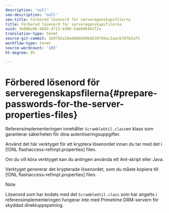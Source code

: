 ```yaml
---
description: 'null'
seo-description: 'null'
seo-title: Förbered lösenord för serveregenskapsfilerna
title: Förbered lösenord för serveregenskapsfilerna
uuid: 3e00ba9b-b692-4713-8306-5ab896461f2a
translation-type: tm+mt
source-git-commit: 1b9792a10ad606b99b6639799ac2aacb707b2af5
workflow-type: tm+mt
source-wordcount: '103'
ht-degree: 0%

---
```



# Förbered lösenord för serveregenskapsfilerna{#prepare-passwords-for-the-server-properties-files}

Referensimplementeringen innehåller `ScrambleUtil.class`en klass som garanterar säkerheten för dina autentiseringsuppgifter.

Använd det här verktyget för att kryptera lösenordet innan du tar med det i [!DNL flashaccess-refimpl.properties] filen.

Om du vill köra verktyget kan du antingen använda ett Ant-skript eller Java.

Verktyget genererar det krypterade lösenordet, som du måste kopiera till [!DNL flashaccess-refimpl.properties] filen.

>[!NOTE]
>
>Lösenord som har kodats med det `ScrambleUtil.class` som har angetts i referensimplementeringen fungerar inte med Primetime DRM-servern för skyddad direktuppspelning.
